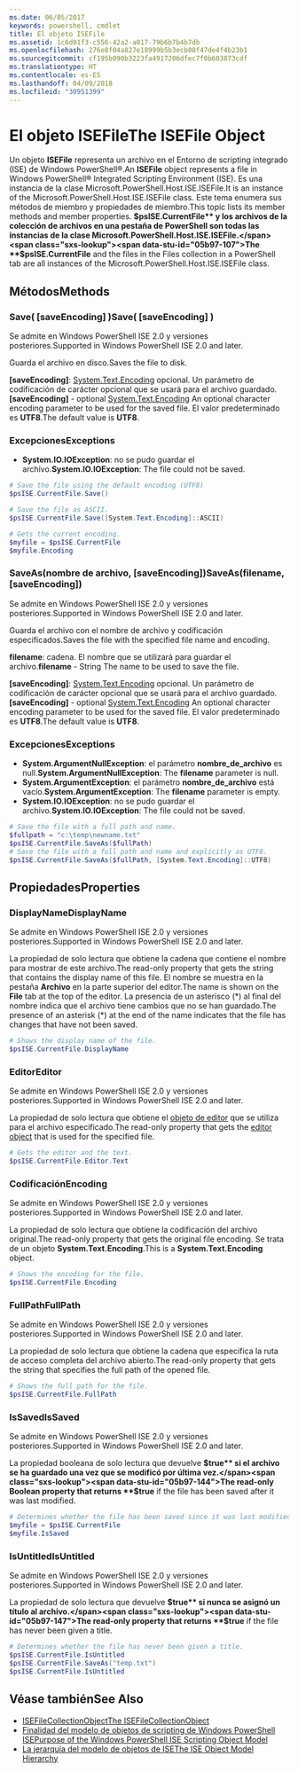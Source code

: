 ```yaml
---
ms.date: 06/05/2017
keywords: powershell, cmdlet
title: El objeto ISEFile
ms.assetid: 1c6d91f3-c556-42a2-a017-79b6b7b4b7db
ms.openlocfilehash: 276e8f04a827e18999b5b3ecb08f47de4f4b23b1
ms.sourcegitcommit: cf195b090b3223fa4917206dfec7f0b603873cdf
ms.translationtype: HT
ms.contentlocale: es-ES
ms.lasthandoff: 04/09/2018
ms.locfileid: "30951399"
---
```

# <a name="the-isefile-object"></a><span data-ttu-id="05b97-103">El objeto ISEFile</span><span class="sxs-lookup"><span data-stu-id="05b97-103">The ISEFile Object</span></span>

<span data-ttu-id="05b97-104">Un objeto **ISEFile** representa un archivo en el Entorno de scripting integrado (ISE) de Windows PowerShell®.</span><span class="sxs-lookup"><span data-stu-id="05b97-104">An **ISEFile** object represents a file in Windows PowerShell® Integrated Scripting Environment (ISE).</span></span> <span data-ttu-id="05b97-105">Es una instancia de la clase Microsoft.PowerShell.Host.ISE.ISEFile.</span><span class="sxs-lookup"><span data-stu-id="05b97-105">It is an instance of the Microsoft.PowerShell.Host.ISE.ISEFile class.</span></span> <span data-ttu-id="05b97-106">Este tema enumera sus métodos de miembro y propiedades de miembro.</span><span class="sxs-lookup"><span data-stu-id="05b97-106">This topic lists its member methods and member properties.</span></span> <span data-ttu-id="05b97-107">**$psISE.CurrentFile** y los archivos de la colección de archivos en una pestaña de PowerShell son todas las instancias de la clase Microsoft.PowerShell.Host.ISE.ISEFile.</span><span class="sxs-lookup"><span data-stu-id="05b97-107">The **$psISE.CurrentFile** and the files in the Files collection in a PowerShell tab are all instances of the Microsoft.PowerShell.Host.ISE.ISEFile class.</span></span>

## <a name="methods"></a><span data-ttu-id="05b97-108">Métodos</span><span class="sxs-lookup"><span data-stu-id="05b97-108">Methods</span></span>

### <a name="save-saveencoding-"></a><span data-ttu-id="05b97-109">Save\( \[saveEncoding\] \)</span><span class="sxs-lookup"><span data-stu-id="05b97-109">Save\( \[saveEncoding\] \)</span></span>

<span data-ttu-id="05b97-110">Se admite en Windows PowerShell ISE 2.0 y versiones posteriores.</span><span class="sxs-lookup"><span data-stu-id="05b97-110">Supported in Windows PowerShell ISE 2.0 and later.</span></span>

<span data-ttu-id="05b97-111">Guarda el archivo en disco.</span><span class="sxs-lookup"><span data-stu-id="05b97-111">Saves the file to disk.</span></span>

<span data-ttu-id="05b97-112">**\[saveEncoding\]**: [System.Text.Encoding](http://msdn.microsoft.com/library/system.text.encoding.aspx) opcional. Un parámetro de codificación de carácter opcional que se usará para el archivo guardado.</span><span class="sxs-lookup"><span data-stu-id="05b97-112">**\[saveEncoding\]** - optional [System.Text.Encoding](http://msdn.microsoft.com/library/system.text.encoding.aspx) An optional character encoding parameter to be used for the saved file.</span></span> <span data-ttu-id="05b97-113">El valor predeterminado es **UTF8**.</span><span class="sxs-lookup"><span data-stu-id="05b97-113">The default value is **UTF8**.</span></span>

### <a name="exceptions"></a><span data-ttu-id="05b97-114">Excepciones</span><span class="sxs-lookup"><span data-stu-id="05b97-114">Exceptions</span></span>

- <span data-ttu-id="05b97-115">**System.IO.IOException**: no se pudo guardar el archivo.</span><span class="sxs-lookup"><span data-stu-id="05b97-115">**System.IO.IOException**: The file could not be saved.</span></span>

```powershell
# Save the file using the default encoding (UTF8)
$psISE.CurrentFile.Save()

# Save the file as ASCII.
$psISE.CurrentFile.Save([System.Text.Encoding]::ASCII)

# Gets the current encoding.
$myfile = $psISE.CurrentFile
$myfile.Encoding
```

### <a name="saveasfilename-saveencoding"></a><span data-ttu-id="05b97-116">SaveAs\(nombre de archivo, \[saveEncoding\]\)</span><span class="sxs-lookup"><span data-stu-id="05b97-116">SaveAs\(filename, \[saveEncoding\]\)</span></span>

<span data-ttu-id="05b97-117">Se admite en Windows PowerShell ISE 2.0 y versiones posteriores.</span><span class="sxs-lookup"><span data-stu-id="05b97-117">Supported in Windows PowerShell ISE 2.0 and later.</span></span>

<span data-ttu-id="05b97-118">Guarda el archivo con el nombre de archivo y codificación especificados.</span><span class="sxs-lookup"><span data-stu-id="05b97-118">Saves the file with the specified file name and encoding.</span></span>

<span data-ttu-id="05b97-119">**filename**: cadena. El nombre que se utilizará para guardar el archivo.</span><span class="sxs-lookup"><span data-stu-id="05b97-119">**filename** - String The name to be used to save the file.</span></span>

<span data-ttu-id="05b97-120">**\[saveEncoding\]**: [System.Text.Encoding](http://msdn.microsoft.com/library/system.text.encoding.aspx) opcional. Un parámetro de codificación de carácter opcional que se usará para el archivo guardado.</span><span class="sxs-lookup"><span data-stu-id="05b97-120">**\[saveEncoding\]** - optional [System.Text.Encoding](http://msdn.microsoft.com/library/system.text.encoding.aspx) An optional character encoding parameter to be used for the saved file.</span></span> <span data-ttu-id="05b97-121">El valor predeterminado es **UTF8**.</span><span class="sxs-lookup"><span data-stu-id="05b97-121">The default value is **UTF8**.</span></span>

### <a name="exceptions"></a><span data-ttu-id="05b97-122">Excepciones</span><span class="sxs-lookup"><span data-stu-id="05b97-122">Exceptions</span></span>

- <span data-ttu-id="05b97-123">**System.ArgumentNullException**: el parámetro **nombre_de_archivo** es null.</span><span class="sxs-lookup"><span data-stu-id="05b97-123">**System.ArgumentNullException**: The **filename** parameter is null.</span></span>
- <span data-ttu-id="05b97-124">**System.ArgumentException**: el parámetro **nombre_de_archivo** está vacío.</span><span class="sxs-lookup"><span data-stu-id="05b97-124">**System.ArgumentException**: The **filename** parameter is empty.</span></span>
- <span data-ttu-id="05b97-125">**System.IO.IOException**: no se pudo guardar el archivo.</span><span class="sxs-lookup"><span data-stu-id="05b97-125">**System.IO.IOException**: The file could not be saved.</span></span>

```powershell
# Save the file with a full path and name.
$fullpath = "c:\temp\newname.txt"
$psISE.CurrentFile.SaveAs($fullPath)
# Save the file with a full path and name and explicitly as UTF8.
$psISE.CurrentFile.SaveAs($fullPath, [System.Text.Encoding]::UTF8)
```

## <a name="properties"></a><span data-ttu-id="05b97-126">Propiedades</span><span class="sxs-lookup"><span data-stu-id="05b97-126">Properties</span></span>

### <a name="displayname"></a><span data-ttu-id="05b97-127">DisplayName</span><span class="sxs-lookup"><span data-stu-id="05b97-127">DisplayName</span></span>

<span data-ttu-id="05b97-128">Se admite en Windows PowerShell ISE 2.0 y versiones posteriores.</span><span class="sxs-lookup"><span data-stu-id="05b97-128">Supported in Windows PowerShell ISE 2.0 and later.</span></span>

<span data-ttu-id="05b97-129">La propiedad de solo lectura que obtiene la cadena que contiene el nombre para mostrar de este archivo.</span><span class="sxs-lookup"><span data-stu-id="05b97-129">The read-only property that gets the string that contains the display name of this file.</span></span> <span data-ttu-id="05b97-130">El nombre se muestra en la pestaña **Archivo** en la parte superior del editor.</span><span class="sxs-lookup"><span data-stu-id="05b97-130">The name is shown on the **File** tab at the top of the editor.</span></span> <span data-ttu-id="05b97-131">La presencia de un asterisco \(\*\) al final del nombre indica que el archivo tiene cambios que no se han guardado.</span><span class="sxs-lookup"><span data-stu-id="05b97-131">The presence of an asterisk \(\*\) at the end of the name indicates that the file has changes that have not been saved.</span></span>

```powershell
# Shows the display name of the file.
$psISE.CurrentFile.DisplayName
```

### <a name="editor"></a><span data-ttu-id="05b97-132">Editor</span><span class="sxs-lookup"><span data-stu-id="05b97-132">Editor</span></span>

<span data-ttu-id="05b97-133">Se admite en Windows PowerShell ISE 2.0 y versiones posteriores.</span><span class="sxs-lookup"><span data-stu-id="05b97-133">Supported in Windows PowerShell ISE 2.0 and later.</span></span>

<span data-ttu-id="05b97-134">La propiedad de solo lectura que obtiene el [objeto de editor](The-ISEEditor-Object.md) que se utiliza para el archivo especificado.</span><span class="sxs-lookup"><span data-stu-id="05b97-134">The read-only property that gets the [editor object](The-ISEEditor-Object.md) that is used for the specified file.</span></span>

```powershell
# Gets the editor and the text.
$psISE.CurrentFile.Editor.Text
```

### <a name="encoding"></a><span data-ttu-id="05b97-135">Codificación</span><span class="sxs-lookup"><span data-stu-id="05b97-135">Encoding</span></span>

<span data-ttu-id="05b97-136">Se admite en Windows PowerShell ISE 2.0 y versiones posteriores.</span><span class="sxs-lookup"><span data-stu-id="05b97-136">Supported in Windows PowerShell ISE 2.0 and later.</span></span>

<span data-ttu-id="05b97-137">La propiedad de solo lectura que obtiene la codificación del archivo original.</span><span class="sxs-lookup"><span data-stu-id="05b97-137">The read-only property that gets the original file encoding.</span></span> <span data-ttu-id="05b97-138">Se trata de un objeto **System.Text.Encoding**.</span><span class="sxs-lookup"><span data-stu-id="05b97-138">This is a **System.Text.Encoding** object.</span></span>

```powershell
# Shows the encoding for the file.
$psISE.CurrentFile.Encoding
```

### <a name="fullpath"></a><span data-ttu-id="05b97-139">FullPath</span><span class="sxs-lookup"><span data-stu-id="05b97-139">FullPath</span></span>

<span data-ttu-id="05b97-140">Se admite en Windows PowerShell ISE 2.0 y versiones posteriores.</span><span class="sxs-lookup"><span data-stu-id="05b97-140">Supported in Windows PowerShell ISE 2.0 and later.</span></span>

<span data-ttu-id="05b97-141">La propiedad de solo lectura que obtiene la cadena que especifica la ruta de acceso completa del archivo abierto.</span><span class="sxs-lookup"><span data-stu-id="05b97-141">The read-only property that gets the string that specifies the full path of the opened file.</span></span>

```powershell
# Shows the full path for the file.
$psISE.CurrentFile.FullPath
```

### <a name="issaved"></a><span data-ttu-id="05b97-142">IsSaved</span><span class="sxs-lookup"><span data-stu-id="05b97-142">IsSaved</span></span>

<span data-ttu-id="05b97-143">Se admite en Windows PowerShell ISE 2.0 y versiones posteriores.</span><span class="sxs-lookup"><span data-stu-id="05b97-143">Supported in Windows PowerShell ISE 2.0 and later.</span></span>

<span data-ttu-id="05b97-144">La propiedad booleana de solo lectura que devuelve **$true** si el archivo se ha guardado una vez que se modificó por última vez.</span><span class="sxs-lookup"><span data-stu-id="05b97-144">The read-only Boolean property that returns **$true** if the file has been saved after it was last modified.</span></span>

```powershell
# Determines whether the file has been saved since it was last modified.
$myfile = $psISE.CurrentFile
$myfile.IsSaved
```

### <a name="isuntitled"></a><span data-ttu-id="05b97-145">IsUntitled</span><span class="sxs-lookup"><span data-stu-id="05b97-145">IsUntitled</span></span>

<span data-ttu-id="05b97-146">Se admite en Windows PowerShell ISE 2.0 y versiones posteriores.</span><span class="sxs-lookup"><span data-stu-id="05b97-146">Supported in Windows PowerShell ISE 2.0 and later.</span></span>

<span data-ttu-id="05b97-147">La propiedad de solo lectura que devuelve **$true** si nunca se asignó un título al archivo.</span><span class="sxs-lookup"><span data-stu-id="05b97-147">The read-only property that returns **$true** if the file has never been given a title.</span></span>

```powershell
# Determines whether the file has never been given a title.
$psISE.CurrentFile.IsUntitled
$psISE.CurrentFile.SaveAs("temp.txt")
$psISE.CurrentFile.IsUntitled
```

## <a name="see-also"></a><span data-ttu-id="05b97-148">Véase también</span><span class="sxs-lookup"><span data-stu-id="05b97-148">See Also</span></span>

- [<span data-ttu-id="05b97-149">ISEFileCollectionObject</span><span class="sxs-lookup"><span data-stu-id="05b97-149">The ISEFileCollectionObject</span></span>](The-ISEFileCollection-Object.md)
- [<span data-ttu-id="05b97-150">Finalidad del modelo de objetos de scripting de Windows PowerShell ISE</span><span class="sxs-lookup"><span data-stu-id="05b97-150">Purpose of the Windows PowerShell ISE Scripting Object Model</span></span>](Purpose-of-the-Windows-PowerShell-ISE-Scripting-Object-Model.md)
- [<span data-ttu-id="05b97-151">La jerarquía del modelo de objetos de ISE</span><span class="sxs-lookup"><span data-stu-id="05b97-151">The ISE Object Model Hierarchy</span></span>](The-ISE-Object-Model-Hierarchy.md)